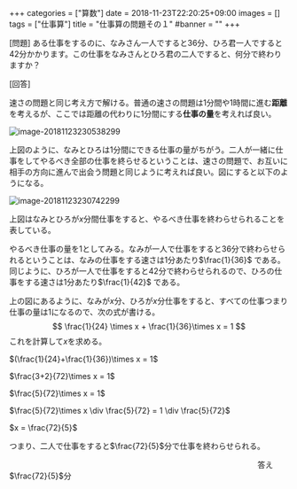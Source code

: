+++
categories = ["算数"]
date = 2018-11-23T22:20:25+09:00
images = []
tags = ["仕事算"]
title = "仕事算の問題その１"
#banner = ""
+++

[問題] ある仕事をするのに、なみさん一人ですると36分、ひろ君一人ですると42分かかります。この仕事をなみさんとひろ君の二人ですると、何分で終わりますか？

[回答]

<!--more-->

速さの問題と同じ考え方で解ける。普通の速さの問題は1分間や1時間に進む**距離**を考えるが、ここでは距離の代わりに1分間にする**仕事の量**を考えれば良い。

![image-20181123230538299](/images/image-20181123230538299.png)

上図のように、なみとひろは1分間にできる仕事の量がちがう。二人が一緒に仕事をしてやるべき全部の仕事を終らせるということは、速さの問題で、お互いに相手の方向に進んで出会う問題と同じように考えれば良い。図にすると以下のようになる。

![image-20181123230742299](/images/image-20181123230742299.png)

上図はなみとひろが$x$分間仕事をすると、やるべき仕事を終わらせられることを表している。

やるべき仕事の量を1としてみる。なみが一人で仕事をすると36分で終わらせられるということは、なみの仕事をする速さは1分あたり$\frac{1}{36}$ である。同じように、ひろが一人で仕事をすると42分で終わらせられるので、ひろの仕事をする速さは1分あたり$\frac{1}{42}$ である。

上の図にあるように、なみが$x$分、ひろが$x$分仕事をすると、すべての仕事つまり仕事の量は1になるので、次の式が書ける。
$$
\frac{1}{24} \times x + \frac{1}{36}\times x = 1
$$
これを計算して$x$を求める。

$(\frac{1}{24}+\frac{1}{36})\times x = 1$

$\frac{3+2}{72}\times x = 1$

$\frac{5}{72}\times x = 1$

$\frac{5}{72}\times x \div \frac{5}{72} = 1 \div \frac{5}{72}$

$x = \frac{72}{5}$

つまり、二人で仕事をすると$\frac{72}{5}$分で仕事を終わらせられる。

　　　　　　　　　　　　　　　　　　　　　　　　　　　　　　　　答え $\frac{72}{5}$分
